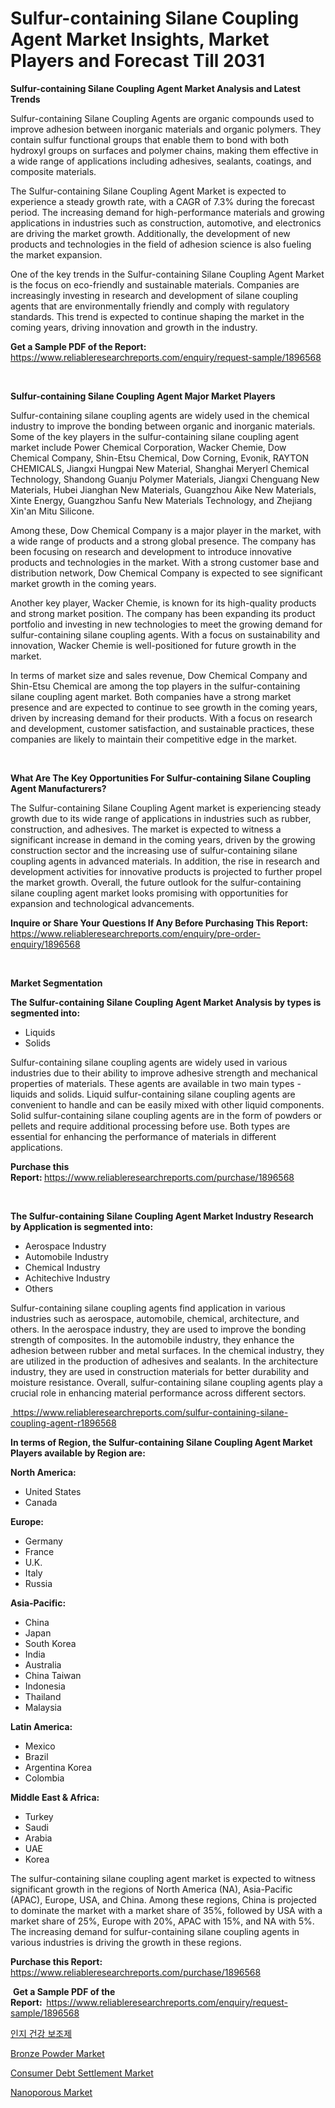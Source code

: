 <p><h1>Sulfur-containing Silane Coupling Agent Market Insights, Market Players and Forecast Till 2031</h1></p><p><strong>Sulfur-containing Silane Coupling Agent Market Analysis and Latest Trends</strong></p>
<p><p>Sulfur-containing Silane Coupling Agents are organic compounds used to improve adhesion between inorganic materials and organic polymers. They contain sulfur functional groups that enable them to bond with both hydroxyl groups on surfaces and polymer chains, making them effective in a wide range of applications including adhesives, sealants, coatings, and composite materials.</p><p>The Sulfur-containing Silane Coupling Agent Market is expected to experience a steady growth rate, with a CAGR of 7.3% during the forecast period. The increasing demand for high-performance materials and growing applications in industries such as construction, automotive, and electronics are driving the market growth. Additionally, the development of new products and technologies in the field of adhesion science is also fueling the market expansion.</p><p>One of the key trends in the Sulfur-containing Silane Coupling Agent Market is the focus on eco-friendly and sustainable materials. Companies are increasingly investing in research and development of silane coupling agents that are environmentally friendly and comply with regulatory standards. This trend is expected to continue shaping the market in the coming years, driving innovation and growth in the industry.</p></p>
<p><strong>Get a Sample PDF of the Report:&nbsp;</strong> <a href="https://www.reliableresearchreports.com/enquiry/request-sample/1896568">https://www.reliableresearchreports.com/enquiry/request-sample/1896568</a></p>
<p>&nbsp;</p>
<p><strong>Sulfur-containing Silane Coupling Agent Major Market Players</strong></p>
<p><p>Sulfur-containing silane coupling agents are widely used in the chemical industry to improve the bonding between organic and inorganic materials. Some of the key players in the sulfur-containing silane coupling agent market include Power Chemical Corporation, Wacker Chemie, Dow Chemical Company, Shin-Etsu Chemical, Dow Corning, Evonik, RAYTON CHEMICALS, Jiangxi Hungpai New Material, Shanghai Meryerl Chemical Technology, Shandong Guanju Polymer Materials, Jiangxi Chenguang New Materials, Hubei Jianghan New Materials, Guangzhou Aike New Materials, Xinte Energy, Guangzhou Sanfu New Materials Technology, and Zhejiang Xin'an Mitu Silicone.</p><p>Among these, Dow Chemical Company is a major player in the market, with a wide range of products and a strong global presence. The company has been focusing on research and development to introduce innovative products and technologies in the market. With a strong customer base and distribution network, Dow Chemical Company is expected to see significant market growth in the coming years.</p><p>Another key player, Wacker Chemie, is known for its high-quality products and strong market position. The company has been expanding its product portfolio and investing in new technologies to meet the growing demand for sulfur-containing silane coupling agents. With a focus on sustainability and innovation, Wacker Chemie is well-positioned for future growth in the market.</p><p>In terms of market size and sales revenue, Dow Chemical Company and Shin-Etsu Chemical are among the top players in the sulfur-containing silane coupling agent market. Both companies have a strong market presence and are expected to continue to see growth in the coming years, driven by increasing demand for their products. With a focus on research and development, customer satisfaction, and sustainable practices, these companies are likely to maintain their competitive edge in the market.</p></p>
<p>&nbsp;</p>
<p><strong>What Are The Key Opportunities For Sulfur-containing Silane Coupling Agent Manufacturers?</strong></p>
<p><p>The Sulfur-containing Silane Coupling Agent market is experiencing steady growth due to its wide range of applications in industries such as rubber, construction, and adhesives. The market is expected to witness a significant increase in demand in the coming years, driven by the growing construction sector and the increasing use of sulfur-containing silane coupling agents in advanced materials. In addition, the rise in research and development activities for innovative products is projected to further propel the market growth. Overall, the future outlook for the sulfur-containing silane coupling agent market looks promising with opportunities for expansion and technological advancements.</p></p>
<p><strong>Inquire or Share Your Questions If Any Before Purchasing This Report:</strong> <a href="https://www.reliableresearchreports.com/enquiry/pre-order-enquiry/1896568">https://www.reliableresearchreports.com/enquiry/pre-order-enquiry/1896568</a></p>
<p>&nbsp;</p>
<p><strong>Market Segmentation</strong></p>
<p><strong>The Sulfur-containing Silane Coupling Agent Market Analysis by types is segmented into:</strong></p>
<p><ul><li>Liquids</li><li>Solids</li></ul></p>
<p><p>Sulfur-containing silane coupling agents are widely used in various industries due to their ability to improve adhesive strength and mechanical properties of materials. These agents are available in two main types - liquids and solids. Liquid sulfur-containing silane coupling agents are convenient to handle and can be easily mixed with other liquid components. Solid sulfur-containing silane coupling agents are in the form of powders or pellets and require additional processing before use. Both types are essential for enhancing the performance of materials in different applications.</p></p>
<p><strong>Purchase this Report:&nbsp;</strong><a href="https://www.reliableresearchreports.com/purchase/1896568">https://www.reliableresearchreports.com/purchase/1896568</a></p>
<p>&nbsp;</p>
<p><strong>The Sulfur-containing Silane Coupling Agent Market Industry Research by Application is segmented into:</strong></p>
<p><ul><li>Aerospace Industry</li><li>Automobile Industry</li><li>Chemical Industry</li><li>Achitechive Industry</li><li>Others</li></ul></p>
<p><p>Sulfur-containing silane coupling agents find application in various industries such as aerospace, automobile, chemical, architecture, and others. In the aerospace industry, they are used to improve the bonding strength of composites. In the automobile industry, they enhance the adhesion between rubber and metal surfaces. In the chemical industry, they are utilized in the production of adhesives and sealants. In the architecture industry, they are used in construction materials for better durability and moisture resistance. Overall, sulfur-containing silane coupling agents play a crucial role in enhancing material performance across different sectors.</p></p>
<p><a href="https://www.reliableresearchreports.com/sulfur-containing-silane-coupling-agent-r1896568">&nbsp;https://www.reliableresearchreports.com/sulfur-containing-silane-coupling-agent-r1896568</a></p>
<p><strong>In terms of Region, the Sulfur-containing Silane Coupling Agent Market Players available by Region are:</strong></p>
<p>
    <p> <strong> North America: </strong>
        <ul>
            <li>United States</li>
            <li>Canada</li>
        </ul>
        </p> 
    <p> <strong> Europe: </strong>
        <ul>
            <li>Germany</li>
            <li>France</li>
            <li>U.K.</li>
            <li>Italy</li>
            <li>Russia</li>
        </ul>
        </p> 
    <p> <strong> Asia-Pacific: </strong>
        <ul>
            <li>China</li>
            <li>Japan</li>
            <li>South Korea</li>
            <li>India</li>
            <li>Australia</li>
            <li>China Taiwan</li>
            <li>Indonesia</li>
            <li>Thailand</li>
            <li>Malaysia</li>
        </ul>
        </p> 
    <p> <strong> Latin America: </strong>
        <ul>
            <li>Mexico</li>
            <li>Brazil</li>
            <li>Argentina Korea</li>
            <li>Colombia</li>
        </ul>
        </p> 
    <p> <strong> Middle East & Africa: </strong>
        <ul>
            <li>Turkey</li>
            <li>Saudi</li>
            <li>Arabia</li>
            <li>UAE</li>
            <li>Korea</li>
        </ul>
    </p>
    </p>
<p><p>The sulfur-containing silane coupling agent market is expected to witness significant growth in the regions of North America (NA), Asia-Pacific (APAC), Europe, USA, and China. Among these regions, China is projected to dominate the market with a market share of 35%, followed by USA with a market share of 25%, Europe with 20%, APAC with 15%, and NA with 5%. The increasing demand for sulfur-containing silane coupling agents in various industries is driving the growth in these regions.</p></p>
<p><strong>Purchase this Report: </strong><a href="https://www.reliableresearchreports.com/purchase/1896568">https://www.reliableresearchreports.com/purchase/1896568</a></p>
<p>&nbsp;<strong>Get a Sample PDF of the Report:&nbsp;&nbsp;</strong><a href="https://www.reliableresearchreports.com/enquiry/request-sample/1896568">https://www.reliableresearchreports.com/enquiry/request-sample/1896568</a></p>
<p><strong></strong></p>
<p><p><a href="https://github.com/lzuwsfreyoq70/Market-Research-Report-List-3/blob/main/40110899481.md">인지 건강 보조제</a></p><p><a href="https://medium.com/@amyjacobi/bronze-powder-industry-analysis-report-its-market-size-share-trends-by-application-region-0116cd85b5e6">Bronze Powder Market</a></p><p><a href="https://github.com/alexcrou8/Market-Research-Report-List-1/blob/main/consumer-debt-settlement-market.md">Consumer Debt Settlement Market</a></p><p><a href="https://medium.com/@clairhane1992/nanoporous-market-research-report-includes-analysis-on-market-size-share-and-growth-rate-at-6-7-1624f04ad63e">Nanoporous Market</a></p></p>